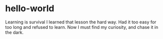 # hello-world
Learning is survival
I learned that lesson the hard way.
Had it too easy for too long and refused to learn. 
Now I must find my curiosity, and chase it in the dark.

